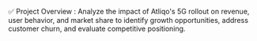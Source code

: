 ✅ Project Overview : 
Analyze the impact of Atliqo's 5G rollout on revenue, user behavior, and market share to identify growth opportunities, address customer churn, and evaluate competitive positioning.

